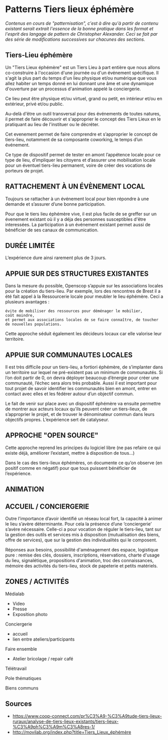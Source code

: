 # Patterns Tiers lieux éphémère

*Contenus en cours de "patternisation", c'est à dire qu'à partir de contenu existant serait extrait l'essence de la bonne pratique dans les format et l'esprit des langage de pattern de Christopher Alexander. Ceci se fait par des série de modifications successives sur chacunes des sections.*

## Tiers-Lieu éphémère

Un "Tiers Lieux éphémère" est un Tiers Lieu à part entière que nous allons co-construire à l'occasion d'une journée ou d'un événement spécifique. Il s'agit la plus part du temps d'un lieu physique et/ou numérique que vous allez habiter un temps donné en lui donnant une âme et une dynamique d'ouverture par un processus d'animation appelé la conciergerie.

Ce lieu peut être physique et/ou virtuel, grand ou petit, en intérieur et/ou en extérieur, privé et/ou public.

Au-delà d'être un outil transversal pour des événements de toutes natures, il permet de faire découvrir et s'approprier le concept des Tiers Lieux en le pratiquant au lieu de l'instituer ou le décréter. 

Cet evenement permet de faire comprendre et s’approprier le concept de tiers-lieu, notamment de sa composante coworking, le temps d’un événement.

Ce type de dispositif permet de tester en amont l’appétence locale pour ce type de lieu, d’impliquer les citoyens et d’assurer une mobilisation locale pour un éventuel tiers-lieu permanent, voire de créer des vocations de porteurs de projet. 


## RATTACHEMENT À UN ÉVÈNEMENT LOCAL

Toujours se rattacher à un événement local pour bien répondre à une demande et s’assurer d’une bonne participation.

Pour que le tiers lieu éphémère vive, il est plus facile de se greffer sur un évenement existant où il y a déja des personnes susceptibles d'être interessées. La participation à un événement existant permet aussi de bénéficier de ses canaux de communication.

## DURÉE LIMITÉE

L’expérience dure ainsi rarement plus de 3 jours.

## APPUIE SUR DES STRUCTURES EXISTANTES

 Dans la mesure du possible, Openscop s’appuie sur les associations locales pour la création du tiers-lieu. Par exemple, lors des rencontres de Brest il a été fait appel à la Ressourcerie locale pour meubler le lieu éphémère. Ceci a plusieurs avantages :

    évite de mobiliser des ressources pour déménager le mobilier,
    coût moindre,
    et permet aux associations locales de se faire connaître, de toucher de nouvelles populations.

Cette approche séduit également les décideurs locaux car elle valorise leur territoire.

## APPUIE SUR COMMUNAUTES LOCALES

Il est très difficile pour un tiers-lieu, a fortiori éphémère, de s’implanter dans un territoire sur lequel ne pré-existent pas un minimum de communautés. Si l’on doit partir de 0, on devra déployer beaucoup d’énergie pour créer une communauté, l’échec sera alors très probable.  Aussi il est important pour tout projet de savoir identifier les communautés bien en amont, entrer en contact avec elles et les fédérer autour d’un objectif commun.

Le fait de venir sur place avec un dispositif éphémère va ensuite permettre de montrer aux acteurs locaux qu’ils peuvent créer un tiers-lieux, de s’approprier le projet, et de trouver le dénominateur commun dans leurs objectifs propres. L’expérience sert de catalyseur. 

## APPROCHE "OPEN SOURCE"

Cette approche reprend les principes du logiciel libre (ne pas refaire ce qui existe déjà, améliorer l’existant, mettre à disposition de tous...) 

Dans le cas des tiers-lieux éphémères, on documente ce qu’on observe (en positif comme en négatif) pour que tous puissent bénéficier de l’expérience. 

## ANIMATION

## ACCUEIL / CONCIERGERIE

Outre l’importance d’avoir identifié un réseau local fort, la capacité à animer le lieu s’avère déterminante. Pour cela la présence d’une ‘conciergerie’ s’avère nécessaire.  Celle-ci a pour vocation de réguler le tiers-lieu, tant sur la gestion des outils et services mis à disposition (mutualisation des biens, offre de services), que sur la gestion des individualités qui le composent. 

Réponses aux besoins, possibilité d'aménagement des espace, logistique pure : remise des clés, dossiers, inscriptions, réservations, charte d'usage du lieu, signalétique, propositions d'animation, troc des connaissances, mémoire des activités du tiers-lieu, stock de papeterie et petits matériels. 

## ZONES / ACTIVITÉS

Médialab
- Video 
- Presse
- Exposition photo

Conciergerie
- accueil
- lien entre ateliers/participants

Faire ensemble
- Atelier bricolage / repair café

Télétravail

Pole thématiques

Biens communs


## Sources

- https://www.coop-connect.com/pr%C3%A9-%C3%A9tude-tiers-lieux-ruraux/analyse-de-tiers-lieux-existants/tiers-lieux-%C3%A9ph%C3%A9m%C3%A8res-1/
- http://movilab.org/index.php?title=Tiers_Lieux_éphémère
